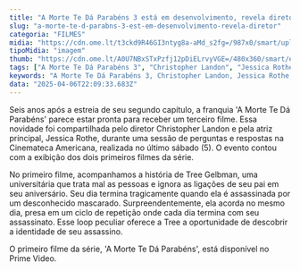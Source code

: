 ```yaml
---
title: "A Morte Te Dá Parabéns 3 está em desenvolvimento, revela diretor"
slug: "a-morte-te-d-parabns-3-est-em-desenvolvimento-revela-diretor"
categoria: "FILMES"
midia: "https://cdn.ome.lt/t3ckd9R46GI3ntyg8a-aMd_s2fg=/987x0/smart/uploads/conteudo/fotos/amortetedaparabens.jpg"
tipoMidia: "imagem"
thumb: "https://cdn.ome.lt/A0U7NBxSTxPzfj12pDiELrvyVGE=/480x360/smart/extras/conteudos/amortetedaparabens.jpg"
tags: ["A Morte Te Dá Parabéns 3", "Christopher Landon", "Jessica Rothe", "filme de terror", "loop temporal", "franquia de filmes", "sequência de filme", "anúncio de filme"]
keywords: "A Morte Te Dá Parabéns 3, Christopher Landon, Jessica Rothe, filme de terror, loop temporal, franquia de filmes, sequência de filme, anúncio de filme"
data: "2025-04-06T22:09:33.683Z"
---
```


Seis anos após a estreia de seu segundo capítulo, a franquia 'A Morte Te Dá Parabéns' parece estar pronta para receber um terceiro filme. Essa novidade foi compartilhada pelo diretor Christopher Landon e pela atriz principal, Jessica Rothe, durante uma sessão de perguntas e respostas na Cinemateca Americana, realizada no último sábado (5). O evento contou com a exibição dos dois primeiros filmes da série.

No primeiro filme, acompanhamos a história de Tree Gelbman, uma universitária que trata mal as pessoas e ignora as ligações de seu pai em seu aniversário. Seu dia termina tragicamente quando ela é assassinada por um desconhecido mascarado. Surpreendentemente, ela acorda no mesmo dia, presa em um ciclo de repetição onde cada dia termina com seu assassinato. Esse loop peculiar oferece a Tree a oportunidade de descobrir a identidade de seu assassino.

O primeiro filme da série, 'A Morte Te Dá Parabéns', está disponível no Prime Video.